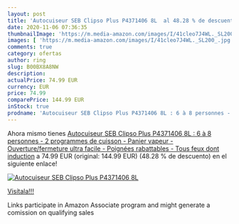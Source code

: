 ```yaml
---
layout: post
title: 'Autocuiseur SEB Clipso Plus P4371406 8L  al 48.28 % de descuento'
date: 2020-11-06 07:36:35
thumbnailImage: 'https://m.media-amazon.com/images/I/41cleo7J4WL._SL200_.jpg'
images: [ 'https://m.media-amazon.com/images/I/41cleo7J4WL._SL200_.jpg' ]
comments: true
category: ofertas
author: ring
slug: B00BX8A8NW
description:
actualPrice: 74.99 EUR
currency: EUR
price: 74.99
comparePrice: 144.99 EUR
inStock: true
prodname: 'Autocuiseur SEB Clipso Plus P4371406 8L : 6 à 8 personnes - 2 programmes de cuisson - Panier vapeur - Ouverture/fermeture ultra facile - Poignées rabattables - Tous feux dont induction'
---
```


Ahora mismo tienes [Autocuiseur SEB Clipso Plus P4371406 8L : 6 à 8 personnes - 2 programmes de cuisson - Panier vapeur - Ouverture/fermeture ultra facile - Poignées rabattables - Tous feux dont induction](https://www.amazon.fr/dp/B00BX8A8NW/?tag=tolees0d-21) a 74.99 EUR (original: 144.99 EUR) (48.28 %  de descuento) en el siguiente enlace!

[![Autocuiseur SEB Clipso Plus P4371406 8L ](https://m.media-amazon.com/images/I/41cleo7J4WL._SL200_.jpg)](https://www.amazon.fr/dp/B00BX8A8NW/?tag=tolees0d-21)

[Visítala!!!](https://www.amazon.fr/dp/B00BX8A8NW/?tag=tolees0d-21)

Links participate in Amazon Associate program and might generate a comission on qualifying sales
